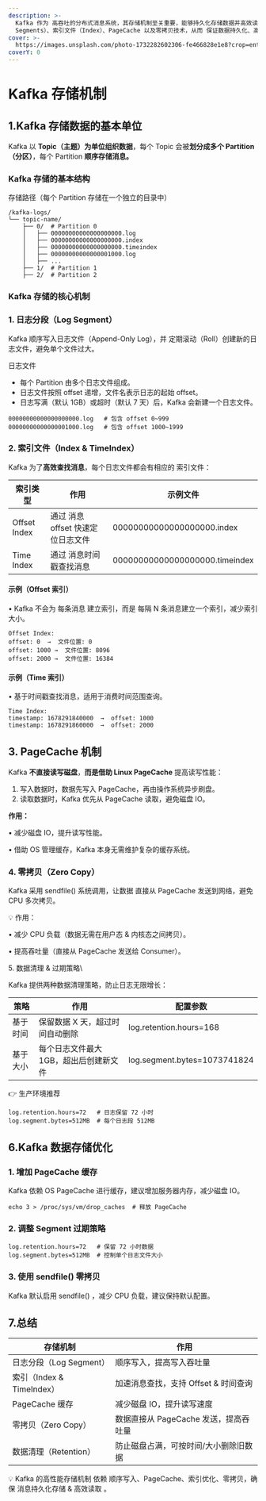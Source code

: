 ```yaml
---
description: >-
  Kafka 作为 高吞吐的分布式消息系统，其存储机制至关重要，能够持久化存储数据并高效读取。Kafka 的存储机制主要依赖于 日志分段（Log
  Segments）、索引文件（Index）、PageCache 以及零拷贝技术，从而 保证数据持久化、高效查询和高吞吐量。
cover: >-
  https://images.unsplash.com/photo-1732282602306-fe466828e1e8?crop=entropy&cs=srgb&fm=jpg&ixid=M3wxOTcwMjR8MHwxfHJhbmRvbXx8fHx8fHx8fDE3Mzk3ODY4ODZ8&ixlib=rb-4.0.3&q=85
coverY: 0
---
```


# Kafka 存储机制

## 1.Kafka 存储数据的基本单位

Kafka 以 **Topic（主题）为单位组织数据**，每个 Topic 会被**划分成多个 Partition（分区）**，每个 Partition **顺序存储消息。**

### Kafka 存储的基本结构

存储路径（每个 Partition 存储在一个独立的目录中）

```
/kafka-logs/
└── topic-name/
    ├── 0/  # Partition 0
    │   ├── 00000000000000000000.log
    │   ├── 00000000000000000000.index
    │   ├── 00000000000000000000.timeindex
    │   ├── 00000000000000001000.log
    │   ├── ...
    ├── 1/  # Partition 1
    ├── 2/  # Partition 2
```

### Kafka 存储的核心机制

### 1. 日志分段（Log Segment）

Kafka 顺序写入日志文件（Append-Only Log），并 定期滚动（Roll）创建新的日志文件，避免单个文件过大。

日志文件

* 每个 Partition 由多个日志文件组成。
* 日志文件按照 offset 递增，文件名表示日志的起始 offset。
* 日志写满（默认 1GB）或超时（默认 7 天）后，Kafka 会新建一个日志文件。

```
00000000000000000000.log   # 包含 offset 0~999
00000000000000001000.log   # 包含 offset 1000~1999
```

### 2. 索引文件（Index & TimeIndex）

Kafka 为了**高效查找消息**，每个日志文件都会有相应的 索引文件：

| 索引类型         | 作用                    | 示例文件                           |
| ------------ | --------------------- | ------------------------------ |
| Offset Index | 通过 消息 offset 快速定位日志文件 | 00000000000000000000.index     |
| Time Index   | 通过 消息时间戳查找消息          | 00000000000000000000.timeindex |

#### 示例（Offset 索引）

• Kafka 不会为 每条消息 建立索引，而是 每隔 N 条消息建立一个索引，减少索引大小。

```
Offset Index:
offset: 0  →  文件位置: 0
offset: 1000 →  文件位置: 8096
offset: 2000 →  文件位置: 16384
```

#### 示例（Time 索引）

• 基于时间戳查找消息，适用于消费时间范围查询。

```
Time Index:
timestamp: 1678291840000  →  offset: 1000
timestamp: 1678291860000  →  offset: 2000
```

## 3. PageCache 机制

Kafka **不直接读写磁盘**，**而是借助 Linux PageCache** 提高读写性能：

1. 写入数据时，数据先写入 PageCache，再由操作系统异步刷盘。
2. 读取数据时，Kafka 优先从 PageCache 读取，避免磁盘 IO。

**作用：**

• 减少磁盘 IO，提升读写性能。

• 借助 OS 管理缓存，Kafka 本身无需维护复杂的缓存系统。

### 4. 零拷贝（Zero Copy）

Kafka 采用 sendfile() 系统调用，让数据 直接从 PageCache 发送到网络，避免 CPU 多次拷贝。

💡 作用：

• 减少 CPU 负载（数据无需在用户态 & 内核态之间拷贝）。

• 提高吞吐量（直接从 PageCache 发送给 Consumer）。

5\. 数据清理 & 过期策略\



Kafka 提供两种数据清理策略，防止日志无限增长：

| 策略   | 作用                    | 配置参数                         |
| ---- | --------------------- | ---------------------------- |
| 基于时间 | 保留数据 X 天，超过时间自动删除     | log.retention.hours=168      |
| 基于大小 | 每个日志文件最大 1GB，超出后创建新文件 | log.segment.bytes=1073741824 |

👉 生产环境推荐

```
log.retention.hours=72   # 日志保留 72 小时
log.segment.bytes=512MB  # 每个日志段 512MB
```

## 6.Kafka 数据存储优化

### 1. 增加 PageCache 缓存

Kafka 依赖 OS PageCache 进行缓存，建议增加服务器内存，减少磁盘 IO。

```
echo 3 > /proc/sys/vm/drop_caches  # 释放 PageCache
```

### 2. 调整 Segment 过期策略

```
log.retention.hours=72   # 保留 72 小时数据
log.segment.bytes=512MB  # 控制单个日志文件大小
```

### 3. 使用 sendfile() 零拷贝

Kafka 默认启用 sendfile() ，减少 CPU 负载，建议保持默认配置。

## 7.总结

| 存储机制                  | 作用                       |
| --------------------- | ------------------------ |
| 日志分段（Log Segment）     | 顺序写入，提高写入吞吐量             |
| 索引（Index & TimeIndex） | 加速消息查找，支持 Offset & 时间查询  |
| PageCache 缓存          | 减少磁盘 IO，提升读写速度           |
| 零拷贝（Zero Copy）        | 数据直接从 PageCache 发送，提高吞吐量 |
| 数据清理（Retention）       | 防止磁盘占满，可按时间/大小删除旧数据      |

💡 Kafka 的高性能存储机制 依赖 顺序写入、PageCache、索引优化、零拷贝，确保 消息持久化存储 & 高效读取 。
